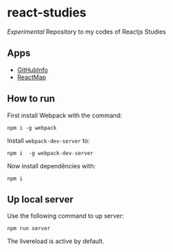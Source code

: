 # react-studies

*Experimental* Repository to my codes of Reactjs Studies

## Apps

- [GitHubInfo](https://woliveiras.com.br/react-studies/github-info/public)
- [ReactMap](https://woliveiras.com.br/reactmap/)

## How to run

First install Webpack with the command:

```
npm i -g webpack
```

Install `webpack-dev-server` to:

```
npm i  -g webpack-dev-server
```

Now install dependêncies with:

```
npm i
```

## Up local server

Use the following command to up server:

```
npm run server
```

The livereload is active by default.
